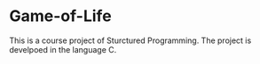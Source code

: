 # Game-of-Life
This is a course project of Sturctured Programming. The project is develpoed in the language C. 
